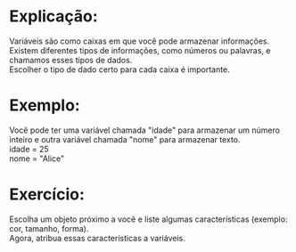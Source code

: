 # Explicação:
Variáveis são como caixas em que você pode armazenar informações. <br /> 
Existem diferentes tipos de informações, como números ou palavras, e chamamos esses tipos de dados. <br /> 
Escolher o tipo de dado certo para cada caixa é importante.<br /> 

# Exemplo:

Você pode ter uma variável chamada "idade" para armazenar um número inteiro e outra variável chamada "nome" para armazenar texto.<br /> 
  idade = 25<br /> 
  nome = "Alice"<br /> 

# Exercício:
Escolha um objeto próximo a você e liste algumas características (exemplo: cor, tamanho, forma). <br /> 
Agora, atribua essas características a variáveis.
